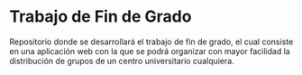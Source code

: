# Trabajo de Fin de Grado

Repositorio donde se desarrollará el trabajo de fin de grado, el cual consiste en una aplicación web con la que se podrá organizar con mayor facilidad la distribución de grupos de un centro universitario cualquiera.